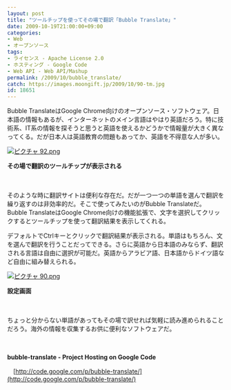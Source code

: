 ```yaml
---
layout: post
title: "ツールチップを使ってその場で翻訳「Bubble Translate」"
date: 2009-10-19T21:00:00+09:00
categories:
- Web
- オープンソース
tags: 
- ライセンス - Apache License 2.0
- ホスティング - Google Code
- Web API - Web API/Mashup
permalink: /2009/10/bubble_translate/
catch: https://images.moongift.jp/2009/10/90-tm.jpg
id: 18651
---
```

Bubble TranslateはGoogle Chrome向けのオープンソース・ソフトウェア。日本語の情報もあるが、インターネットのメイン言語はやはり英語だろう。特に技術系、IT系の情報を探そうと思うと英語を使えるかどうかで情報量が大きく異なってくる。だが日本人は英語教育の問題もあってか、英語を不得意な人が多い。

  

[![ピクチャ 92.png](https://images.moongift.jp/2009/10/92-tm.jpg)](https://images.moongift.jp/2009/10/92.png)  
  
**その場で翻訳のツールチップが表示される**

  

　

  

そのような時に翻訳サイトは便利な存在だ。だが一つ一つの単語を選んで翻訳を繰り返すのは非効率的だ。そこで使ってみたいのがBubble Translateだ。Bubble TranslateはGoogle Chrome向けの機能拡張で、文字を選択してクリックするとツールチップを使って翻訳結果を表示してくれる。

  
  
<!--more-->

デフォルトでCtrlキーとクリックで翻訳結果が表示される。単語はもちろん、文を選んで翻訳を行うことだってできる。さらに英語から日本語のみならず、翻訳される言語は自由に選択が可能だ。英語からアラビア語、日本語からドイツ語など自由に組み替えられる。

  

[![ピクチャ 90.png](https://images.moongift.jp/2009/10/90-tm.jpg)](https://images.moongift.jp/2009/10/90.png)  
  
**設定画面**

  

　

  

ちょっと分からない単語があってもその場で訳せれば気軽に読み進められることだろう。海外の情報を収集するお供に便利なソフトウェアだ。

  

　

  

**bubble-translate - Project Hosting on Google Code**  
  
　[http://code.google.com/p/bubble-translate/](http://code.google.com/p/bubble-translate/)

  
